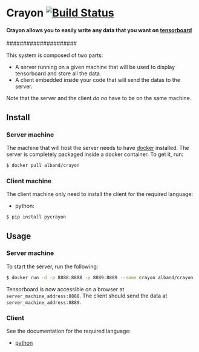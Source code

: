 # Crayon [![Build Status](https://travis-ci.org/albanD/crayon.svg?branch=master)](https://travis-ci.org/albanD/crayon)

#### Crayon allows you to easily write any data that you want on [tensorboard](https://github.com/tensorflow/tensorflow/tree/master/tensorflow/tensorboard)

#####################

This system is composed of two parts:
* A server running on a given machine that will be used to display tensorboard and store all the data.
* A client embedded inside your code that will send the datas to the server.

Note that the server and the client *do no* have to be on the same machine.


## Install

### Server machine
The machine that will host the server needs to have [docker](https://www.docker.com/) installed. The server is completely packaged inside a docker container. To get it, run:
```bash
$ docker pull alband/crayon
```

### Client machine
The client machine only need to install the client for the required language:
* python:
```bash
$ pip install pycrayon
```


## Usage


### Server machine

To start the server, run the following:

```bash
$ docker run -d -p 8888:8888 -p 8889:8889 --name crayon alband/crayon
```

Tensorboard is now accessible on a browser at `server_machine_address:8888`.
The client should send the data at `server_machine_address:8889`.


### Client

See the documentation for the required language:
* [python](client/python/README.md#usage-example)


